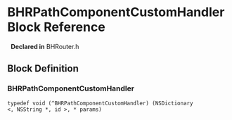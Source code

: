 # BHRPathComponentCustomHandler Block Reference

&nbsp;&nbsp;**Declared in** BHRouter.h  

<a title="Block Definition" name="instance_methods"></a>
## Block Definition
### BHRPathComponentCustomHandler

<code>typedef void (^BHRPathComponentCustomHandler) (NSDictionary <, NSString *, id >, * params)</code>

